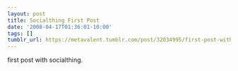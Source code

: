 ```yaml
---
layout: post
title: Socialthing First Post
date: '2008-04-17T01:36:01-10:00'
tags: []
tumblr_url: https://metavalent.tumblr.com/post/32034995/first-post-with-socialthing
---
```

first post with socialthing.


